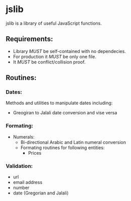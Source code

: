 # jslib

jslib is a library of useful JavaScript functions. 

## Requirements:
* Library *MUST* be self-contained with no dependecies.
* For production it *MUST* be only one file.
* It *MUST* be conflict/collision proof.

## Routines:

### Dates:
Methods and utilities to manipulate dates including:
* Greogiran to Jalali date conversion and vise versa

### Formating:
* Numerals:
    * Bi-directional Arabic and Latin numeral conversion
    * Formating routines for following entities:
        * Prices

### Validation:
* url
* email address
* number
* date (Gregorian and Jalali)

